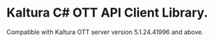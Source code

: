 # Kaltura C# OTT API Client Library.
Compatible with Kaltura OTT server version 5.1.24.41996 and above.
